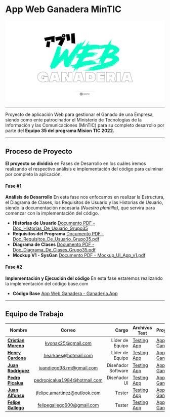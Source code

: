 # App Web Ganadera MinTIC

<p align="center">
  <img src="https://github.com/Kyonax/app-web-ganadera/blob/main/misc/Github/Images/Image_GitHub_App_Web.png">
    <br>    
</p>

---

Proyecto de aplicación Web para gestionar el Ganado de una Empresa, siendo como ente patrocinador el Ministerio de Tecnologías de la Información y las Comunicaciones (MinTIC) para
su completo desarrollo por parte del **Equipo 35 del programa Mision TIC 2022.**

---

## Proceso de Proyecto

**El proyecto se dividirá** en Fases de Desarrollo en los cuáles iremos realizando el respectivo análisis e implementación del código para culminar por completo la aplicación.

#### Fase #1

**Análisis de Desarrollo** En esta fase nos enfocamos en realizar la Estructura, el Diagrama de Clases, los Requisitos de Usuario y las Historias de Usuario, siendo la documentación necesaria _(Nuestra plantilla)_, que servira para comenzar con la implementación del código.

- **Historias de Usuario** [Documento PDF - Doc_Historias_De_Usuario_Grupo35](https://github.com/Kyonax/app-web-ganadera/blob/main/misc/DocumentaciónSW/Doc_Historias_De_Usuario_Grupo35.pdf)
- **Requisitos del Programa** [Documento PDF - Doc_Requisitos_De_Usuario_Grupo35.pdf](https://github.com/Kyonax/app-web-ganadera/blob/main/misc/DocumentaciónSW/Doc_Requisitos_De_Usuario_Grupo35.pdf)
- **Diagrama de Clases** [Documento PDF - Doc_Diagrama_De_Clases_Grupo35.pdf](https://github.com/Kyonax/app-web-ganadera/blob/main/misc/DocumentaciónSW/Doc_Diagrama_De_Clases_Grupo35.pdf)
- **Mockup V1 - SysGan** [Documento PDF - Mockup_UI_App_v1.pdf](https://github.com/Kyonax/app-web-ganadera/blob/main/misc/EstructuraUI/Mockup_UI_App_v1.pdf)

#### Fase #2

**Implementación y Ejecución del código** En esta fase estaremos realizando la implementación del código base.com

- **Código Base** [App Web Ganadera - Ganaderia.App](https://github.com/Kyonax/app-web-ganadera/tree/main/src/Ganaderia.App)

---

## Equipo de Trabajo

| Nombre                                                        |            Correo             |              Cargo | Archivos Test                                                                            | Proyectos                                                              |
| ------------------------------------------------------------- | :---------------------------: | -----------------: | ---------------------------------------------------------------------------------------- | ---------------------------------------------------------------------- |
| [**Cristian Moreno**](https://github.com/Kyonax)              |      kyonax25@gmail.com       |    Líder de Equipo | [Testing App](https://github.com/Kyonax/app-web-ganadera/tree/main/test/Cristian_Moreno) | [App Ganadera](https://github.com/Kyonax/app-web-ganadera/projects/1)  |
| [**Henry Cardona**](https://github.com/elivervilla)           |     hearkaes@hotmail.com      |    Líder de Equipo | [Testing App](https://github.com/Kyonax/app-web-ganadera/tree/main/test/Henry_Cardona)   | [App Ganadera](https://github.com/ppicalua/Grupo35_Equipo1/projects/1) |
| [**Juan Rodriguez**](https://github.com/JuanDiegoRM)          |   juandiego98.rm@gmail.com    | Diseñador Software | [Testing App](https://github.com/Kyonax/app-web-ganadera/tree/main/test/Juan_Diego)      | [App Ganadera](https://github.com/Kyonax/app-web-ganadera/projects/1)  |
| [**Pedro Picalua**](https://github.com/ppicalua)              | pedropicalua1984@hotmail.com  |       Diseñador UI | [Testing App](https://github.com/Kyonax/app-web-ganadera/tree/main/test/Pedro_Picalua)   | [App Ganadera](https://github.com/ppicalua/Grupo35_Equipo1/projects/1) |
| [**Juan Alfonso**](https://github.com/JFMD1028)               | jfelipe.amartinez@outlook.com |             Tester | [Testing App](https://github.com/Kyonax/app-web-ganadera/tree/main/test/Juan_Felipe)     | [App Ganadera](https://github.com/Kyonax/app-web-ganadera/projects/1)  |
| [**Felipe Gallego**](https://github.com/felipegallegoramirez) |  felipegallego600@gmail.com   |             Tester | [Testing App](https://github.com/Kyonax/app-web-ganadera/tree/main/test/Felipe_Gallego)  | [App Ganadera](https://github.com/ppicalua/Grupo35_Equipo1/projects/1) |

